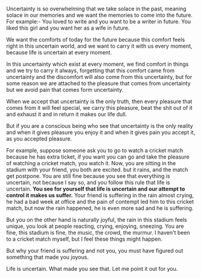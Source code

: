 Uncertainty is so overwhelming that we take solace in the past, meaning solace in our memories and we want the memories to come into the future.
For example:-
You loved to write and you want to be a writer in future.
You liked this girl and you want her as a wife in future.

We want the comforts of today for the future because this comfort feels right in this uncertain world, and we want to carry it with us every moment, because life is uncertain at every moment. 

In this uncertainty which exist at every moment, we find comfort in things and we try to carry it always, forgetting that this comfort came from uncertainty and the discomfort will also come from this uncertainty, but for some reason we are attached to the pleasure that comes from uncertainty but we avoid pain that comes form uncertainty.

When we accept that uncertainty is the only truth, then every pleasure that comes from it will feel special, we carry this pleasure, beat the shit out of it and exhaust it and in return it makes our life dull.

But if you  are a conscious being who see that uncertainty is the only reality and when it gives pleasure you enjoy it and when it gives pain you accept it, as you accepted pleasure.

For example, suppose someone ask you to go to watch a cricket match because he has extra ticket, if you want you can go and take the pleasure of watching a cricket match, you watch it. Now, you are sitting in the stadium with your friend, you both are excited. but it rains, and the match get postpone. You are still fine because you see that everything is uncertain, not because I say so, and you follow this rule that life is uncertain. **You see for yourself that life is uncertain and our attempt to control it makes us suffer.**
Your friend is suffering in the rain almost crying, he had a bad week at office and the pain of contempt led him to this cricket match, but now the rain happened, he is even more sad and he is suffering.

But you on the other hand is naturally joyful, the rain in this stadium feels unique, you look at people reacting, crying, enjoying, sneezing. You are fine, this stadium is fine, the music, the crowd, the murmur. I haven't been to a cricket match myself, but I feel these things might happen.

But why your friend is suffering and not you, you must have figured out something that made you joyous. 

Life is uncertain. What made you see that. Let me point it out for you.
